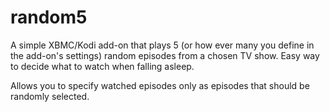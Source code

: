 random5
=======

A simple XBMC/Kodi add-on that plays 5 (or how ever many you define in the add-on's settings) random episodes from a 
chosen TV show. Easy way to decide what to watch when falling asleep.

Allows you to specify watched episodes only as episodes that should be randomly selected.